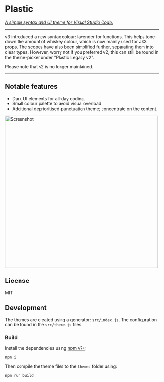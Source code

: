 # Plastic

_[A simple syntax and UI theme for Visual Studio Code.](https://plastictheme.com/)_

---

v3 introduced a new syntax colour: lavender for functions. This helps tone-down
the amount of whiskey colour, which is now mainly used for JSX props. The scopes
have also been simplified further, separating them into clear types. However,
worry not if you preferred v2, this can still be found in the theme-picker under
"Plastic Legacy v2".

Please note that v2 is no longer maintained.

---

## Notable features

- Dark UI elements for all-day coding.
- Small colour palette to avoid visual overload.
- Additional deprioritised-punctuation theme; concentrate on the content.

<a href="https://raw.githubusercontent.com/will-stone/Plastic-Theme/master/screenshot.png" target="_blank"><img src="https://raw.githubusercontent.com/will-stone/Plastic-Theme/master/screenshot.png" width="500" alt="Screenshot"></a>

## License

MIT

## Development

The themes are created using a generator: `src/index.js`. The configuration can
be found in the `src/theme.js` files.

### Build

Install the dependencies using [npm v7+](https://docs.npmjs.com/cli/v7):

```sh
npm i
```

Then compile the theme files to the `themes` folder using:

```sh
npm run build
```
